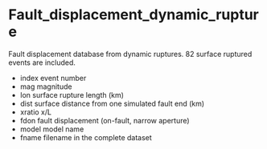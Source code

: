 # Fault_displacement_dynamic_rupture

Fault displacement database from dynamic ruptures. 82 surface ruptured events are included. 
- index event number
- mag   magnitude
- lon   surface rupture length (km)
- dist  surface distance from one simulated fault end (km)
- xratio x/L
- fdon  fault displacement (on-fault, narrow aperture)
- model model name
- fname  filename in the complete dataset
